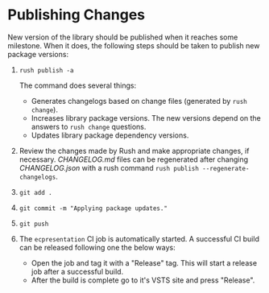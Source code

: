 # Publishing Changes

New version of the library should be published when it reaches some
milestone. When it does, the following steps should be taken to publish
new package versions:

1. `rush publish -a`

   The command does several things:
   - Generates changelogs based on change files (generated by `rush change`).
   - Increases library package versions. The new versions depend on the
   answers to `rush change` questions.
   - Updates library package dependency versions.

2. Review the changes made by Rush and make appropriate changes, if necessary.
*CHANGELOG.md* files can be regenerated after changing *CHANGELOG.json* with a
rush command `rush publish --regenerate-changelogs`.

3. `git add .`

4. `git commit -m "Applying package updates."`

5. `git push`

6. The `ecpresentation` CI job is automatically started. A successful CI build can
be released following one the below ways:
   - Open the job and tag it with a "Release" tag. This will start a release job
   after a successful build.
   - After the build is complete go to it's VSTS site and press "Release".